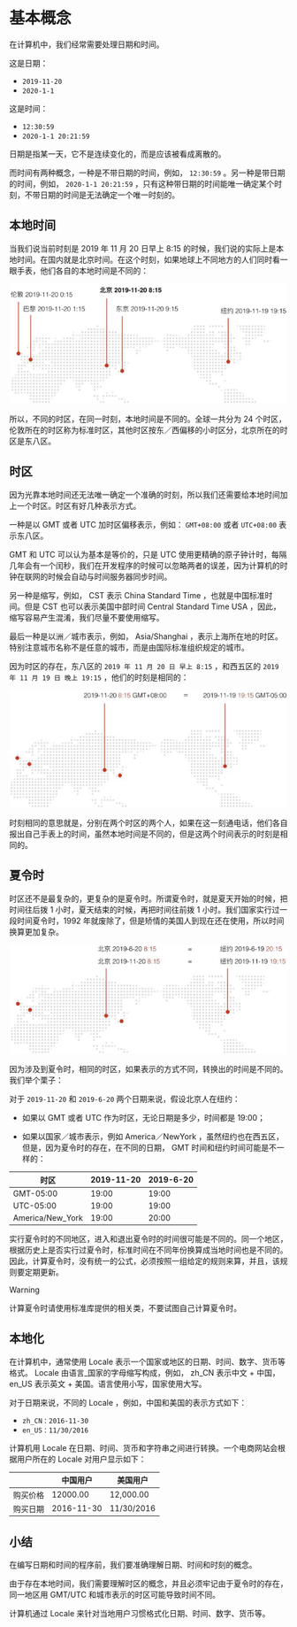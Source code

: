 # **基本概念**


在计算机中，我们经常需要处理日期和时间。

这是日期：

- `2019-11-20`
- `2020-1-1`

这是时间：

- `12:30:59`
- `2020-1-1 20:21:59`


日期是指某一天，它不是连续变化的，而是应该被看成离散的。

而时间有两种概念，一种是不带日期的时间，例如， `12:30:59` 。另一种是带日期的时间，例如， `2020-1-1 20:21:59` ，只有这种带日期的时间能唯一确定某个时刻，不带日期的时间是无法确定一个唯一时刻的。

## 本地时间

当我们说当前时刻是 2019 年 11 月 20 日早上 8:15 的时候，我们说的实际上是本地时间。在国内就是北京时间。在这个时刻，如果地球上不同地方的人们同时看一眼手表，他们各自的本地时间是不同的：

![20221123213812](assets/20221123213812.png)

所以，不同的时区，在同一时刻，本地时间是不同的。全球一共分为 24 个时区，伦敦所在的时区称为标准时区，其他时区按东／西偏移的小时区分，北京所在的时区是东八区。


## 时区

因为光靠本地时间还无法唯一确定一个准确的时刻，所以我们还需要给本地时间加上一个时区。时区有好几种表示方式。

一种是以 GMT 或者 UTC 加时区偏移表示，例如： `GMT+08:00` 或者 `UTC+08:00` 表示东八区。

GMT 和 UTC 可以认为基本是等价的，只是 UTC 使用更精确的原子钟计时，每隔几年会有一个闰秒，我们在开发程序的时候可以忽略两者的误差，因为计算机的时钟在联网的时候会自动与时间服务器同步时间。

另一种是缩写，例如， CST 表示 China Standard Time ，也就是中国标准时间。但是 CST 也可以表示美国中部时间 Central Standard Time USA ，因此，缩写容易产生混淆，我们尽量不要使用缩写。

最后一种是以洲／城市表示，例如， Asia/Shanghai ，表示上海所在地的时区。特别注意城市名称不是任意的城市，而是由国际标准组织规定的城市。

因为时区的存在，东八区的 `2019 年 11 月 20 日 早上 8:15` ，和西五区的 `2019 年 11 月 19 日 晚上 19:15` ，他们的时刻是相同的：

![20221123221616](assets/20221123221616.png)

时刻相同的意思就是，分别在两个时区的两个人，如果在这一刻通电话，他们各自报出自己手表上的时间，虽然本地时间是不同的，但是这两个时间表示的时刻是相同的。


## 夏令时

时区还不是最复杂的，更复杂的是夏令时。所谓夏令时，就是夏天开始的时候，把时间往后拨 1 小时，夏天结束的时候，再把时间往前拨 1 小时。我们国家实行过一段时间夏令时，1992 年就废除了，但是矫情的美国人到现在还在使用，所以时间换算更加复杂。

![20221123221719](assets/20221123221719.png)

因为涉及到夏令时，相同的时区，如果表示的方式不同，转换出的时间是不同的。我们举个栗子：

对于 `2019-11-20` 和 `2019-6-20` 两个日期来说，假设北京人在纽约：

- 如果以 GMT 或者 UTC 作为时区，无论日期是多少，时间都是 19:00；

- 如果以国家／城市表示，例如 America／NewYork ，虽然纽约也在西五区，但是，因为夏令时的存在，在不同的日期， GMT 时间和纽约时间可能是不一样的：

| 时区 | 2019-11-20 | 2019-6-20 |
| -- | -- | -- |
| GMT-05:00 | 19:00 | 19:00 |
| UTC-05:00 | 19:00 | 19:00 | 
| America/New_York | 19:00 | 20:00 | 

实行夏令时的不同地区，进入和退出夏令时的时间很可能是不同的。同一个地区，根据历史上是否实行过夏令时，标准时间在不同年份换算成当地时间也是不同的。因此，计算夏令时，没有统一的公式，必须按照一组给定的规则来算，并且，该规则要定期更新。

> [!WARNING]
> 计算夏令时请使用标准库提供的相关类，不要试图自己计算夏令时。


## 本地化

在计算机中，通常使用 Locale 表示一个国家或地区的日期、时间、数字、货币等格式。 Locale 由语言_国家的字母缩写构成，例如， zh_CN 表示中文 + 中国， en_US 表示英文 + 美国。语言使用小写，国家使用大写。

对于日期来说，不同的 Locale ，例如，中国和美国的表示方式如下：

- `zh_CN：2016-11-30`
- `en_US：11/30/2016`

计算机用 Locale 在日期、时间、货币和字符串之间进行转换。一个电商网站会根据用户所在的 Locale 对用户显示如下：

| | 中国用户 | 美国用户 | 
| -- | -- | -- | 
| 购买价格 | 12000.00 | 12,000.00 | 
| 购买日期 | 2016-11-30 | 11/30/2016 | 


## 小结

在编写日期和时间的程序前，我们要准确理解日期、时间和时刻的概念。

由于存在本地时间，我们需要理解时区的概念，并且必须牢记由于夏令时的存在，同一地区用 GMT/UTC 和城市表示的时区可能导致时间不同。

计算机通过 Locale 来针对当地用户习惯格式化日期、时间、数字、货币等。



